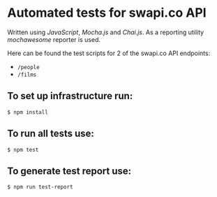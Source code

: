 # Automated tests for swapi.co API

Written using _JavaScript_, _Mocha.js_ and _Chai.js_. As a reporting utility _mochawesome_ reporter is used.

Here can be found the test scripts for 2 of the swapi.co API endpoints:

- `/people`
- `/films`

## To set up infrastructure run:

```shell
$ npm install
```

## To run all tests use:

```shell
$ npm test
```

## To generate test report use:

```shell
$ npm run test-report
```
